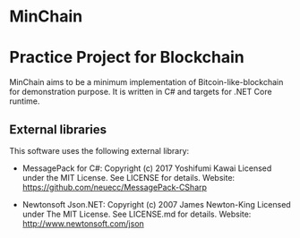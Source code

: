 MinChain
=========

# Practice Project for Blockchain
MinChain aims to be a minimum implementation of Bitcoin-like-blockchain for
demonstration purpose.  It is written in C# and targets for .NET Core runtime.


External libraries
------------------

This software uses the following external library:

* MessagePack for C#: Copyright (c) 2017 Yoshifumi Kawai
  Licensed under the MIT License. See LICENSE for details.
  Website: https://github.com/neuecc/MessagePack-CSharp

* Newtonsoft Json.NET: Copyright (c) 2007 James Newton-King
  Licensed under The MIT License. See LICENSE.md for details.
  Website: http://www.newtonsoft.com/json

